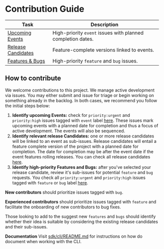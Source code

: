 # Contribution Guide

| Task | Description |
|------|-------------|
| [Upcoming Events](https://github.com/movementlabsxyz/ffs/issues?q=is%3Aissue%20state%3Aopen%20label%3Apriority%3Ahigh%2Cpriority%3Amedium%20label%3Aevent) | High-priority `event` issues with planned completion dates. |
| [Release Candidates](https://github.com/movementlabsxyz/ffs/issues?q=is%3Aissue%20state%3Aopen%20label%3Arelease-candidate) | Feature-complete versions linked to events. |
| [Features & Bugs](https://github.com/movementlabsxyz/ffs/issues?q=is%3Aissue%20state%3Aopen%20label%3Afeature%2Cbug%20label%3Apriority%3Aurgent%2Cpriority%3Ahigh) | High-priority `feature` and `bug` issues. |

## How to contribute

We welcome contributions to this project. We manage active development via issues. You may either submit and issue for triage or begin working on something already in the backlog. In both cases, we recommend you follow the initial steps below:

1. **Identify upcoming Events:** check for `priority:urgent` and `priority:high` issues tagged with `event` label [here](https://github.com/movementlabsxyz/ffs/issues?q=is%3Aissue%20state%3Aopen%20label%3Apriority%3Ahigh%2Cpriority%3Amedium%20label%3Aevent%20). These issues mark upcoming events with a planned date for completion and thus a focus of active development. The events will also be sequenced. 
2. **Identify relevant release Candidates:** one or more release candidates will be linked to an event as sub-issues. Release candidates will entail a feature complete version of the project with a planned date for completion. The date for completion may be after the event date if the event features rolling releases. You can check all release candidates [here](https://github.com/movementlabsxyz/ffs/issues?q=is%3Aissue%20state%3Aopen%20label%3Arelease-candidate).
3. **Identify high-priority Features and Bugs:** after you've selected your release candidate, review it's sub-issues for potential `feature` and `bug` requests. You check all `priority:urgent` and `priority:high` issues tagged with `feature` or `bug` label [here](https://github.com/movementlabsxyz/ffs/issues?q=is%3Aissue%20state%3Aopen%20label%3Afeature%2Cbug%20label%3Apriority%3Aurgent%2Cpriority%3Ahigh%20).

**New contributors** should prioritize issues tagged with `bug`. 

**Experienced contributors** should prioritize issues tagged with `feature` and facilitate the onboarding of new contributors to bug fixes.

Those looking to add to the suggest new `features` and `bugs` should identify whether their idea is suitable by considering the existing release candidates and their sub-issues.

**Documentation**
Visit [sdk/cli/README.md](sdk/cli/README.md) for instructions on how do document when working with the CLI.
